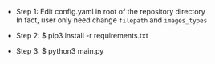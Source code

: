 - Step 1: Edit config.yaml in root of the repository directory   
          In fact, user only need change `filepath` and `images_types`

- Step 2: $ pip3 install -r requirements.txt

- Step 3: $ python3 main.py


